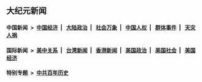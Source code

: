 ## 大纪元新闻

#### 中国新闻 &nbsp;>&nbsp; [中国经济](indexes/ncid283/README.md?09271246) &nbsp;| &nbsp; [大陆政治](indexes/ncid277/README.md?09271246) &nbsp;| &nbsp; [社会万象](indexes/ncid282/README.md?09271246) &nbsp;| &nbsp; [中国人权](indexes/ncid278/README.md?09271246) &nbsp;| &nbsp; [群体事件](indexes/ncid279/README.md?09271246) &nbsp;| &nbsp; [天灾人祸](indexes/ncid280/README.md?09271246)

#### 国际新闻 &nbsp;>&nbsp; [美中关系](indexes/nf1412576/README.md?09271246) &nbsp;| &nbsp; [台湾新闻](indexes/ncid1349361/README.md?09271246) &nbsp;| &nbsp; [香港新闻](indexes/ncid1349362/README.md?09271246) &nbsp;| &nbsp; [美国政治](indexes/ncid1078159/README.md?09271246) &nbsp;| &nbsp; [美国社会](indexes/ncid1078160/README.md?09271246) &nbsp;| &nbsp; [美国经济](indexes/ncid1078158/README.md?09271246)

#### 特别专题 &nbsp;>&nbsp; [中共百年历史](https://github.com/epoch-news/epoch-special/blob/master/README.md?09271246)  
